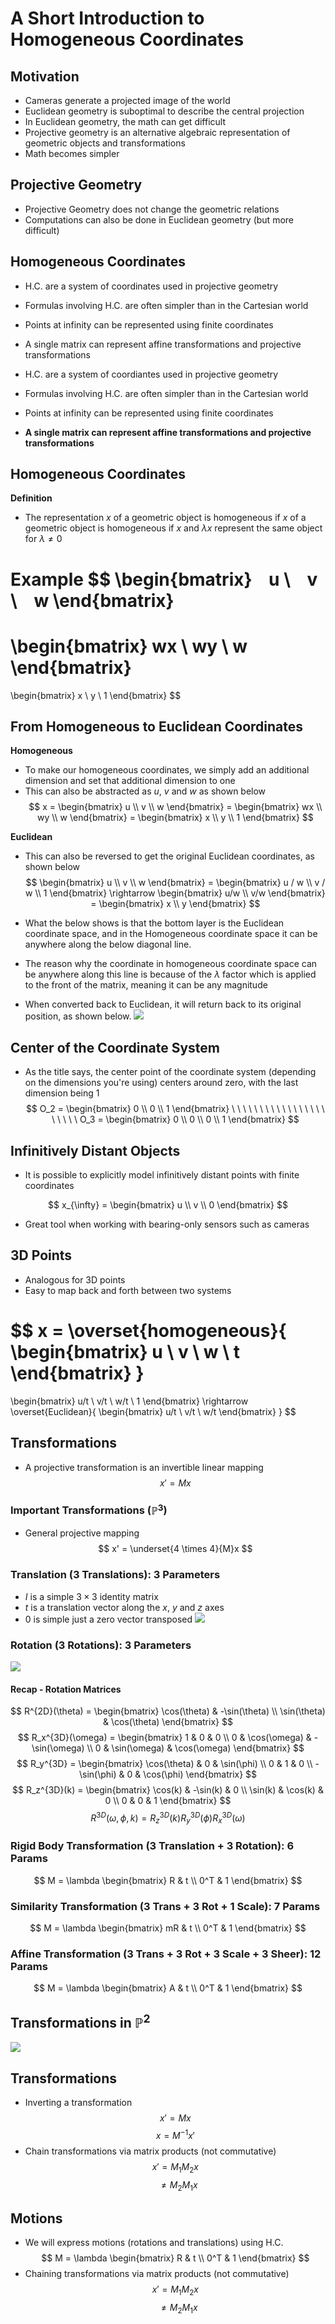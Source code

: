 # A Short Introduction to Homogeneous Coordinates
## Motivation
- Cameras generate a projected image of the world
- Euclidean geometry is suboptimal to describe the central projection
- In Euclidean geometry, the math can get difficult
- Projective geometry is an alternative algebraic representation of geometric objects and transformations
- Math becomes simpler

## Projective Geometry
- Projective Geometry does not change the geometric relations
- Computations can also be done in Euclidean geometry (but more difficult)

## Homogeneous Coordinates
- H.C. are a system of coordinates used in projective geometry
- Formulas involving H.C. are often simpler than in the Cartesian world
- Points at infinity can be represented using finite coordinates
- A single matrix can represent affine transformations and projective transformations

- H.C. are a system of coordiantes used in projective geometry
- Formulas involving H.C. are often simpler than in the Cartesian world
- Points at infinity can be represented using finite coordinates
- **A single matrix can represent affine transformations and projective transformations**

## Homogeneous Coordinates
**Definition**
- The representation $x$ of a geometric object is homogeneous if $x$ of a geometric object is homogeneous if $x$ and $\lambda x$ represent the same object for $\lambda \neq 0$ 

**Example**
$$
\begin{bmatrix}
   u \\ 
   v \\
   w
\end{bmatrix}
= 
\begin{bmatrix}
	wx \\
	wy \\
	w
\end{bmatrix}
=
\begin{bmatrix}
	x \\
	y \\ 
	1
\end{bmatrix}
$$

## From Homogeneous to Euclidean Coordinates
**Homogeneous**
- To make our homogeneous coordinates, we simply add an additional dimension and set that additional dimension to one
- This can also be abstracted as $u$, $v$ and $w$ as shown below
$$
x = 
\begin{bmatrix}
u \\
v \\
w
\end{bmatrix}
=
\begin{bmatrix}
wx \\
wy \\
w
\end{bmatrix}
=
\begin{bmatrix}
x \\
y \\
1
\end{bmatrix}
$$

**Euclidean**
- This can also be reversed to get  the original Euclidean coordinates, as shown below
$$
\begin{bmatrix}
u \\
v \\
w
\end{bmatrix}
=
\begin{bmatrix}
u / w \\
v / w \\
1
\end{bmatrix}
\rightarrow
\begin{bmatrix}
u/w \\
v/w
\end{bmatrix}
=
\begin{bmatrix}
x \\
y
\end{bmatrix}
$$

- What the below shows is that the bottom layer is the Euclidean coordinate space, and in the Homogeneous coordinate space it can be anywhere along the below diagonal line.
- The reason why the coordinate in homogeneous coordinate space can be anywhere along this line is because of the $\lambda$ factor which is applied to the front of the matrix, meaning it can be any magnitude
- When converted back to Euclidean, it will return back to its original position, as shown below.
![](from-homogeneous-to-euclidean-coordinates.png)

## Center of the Coordinate System
- As the title says, the center point of the coordinate system (depending on the dimensions you're using) centers around zero, with the last dimension being 1
$$
O_2 = 
\begin{bmatrix}
0 \\
0 \\
1
\end{bmatrix} \ \ \ \ \ \ \ \ \ \ \ \ \ \ \ \ \ \ \ \ \  \
O_3 = 
\begin{bmatrix}
0 \\
0 \\
0 \\
1
\end{bmatrix}
$$

## Infinitively Distant Objects
- It is possible to explicitly model infinitively distant points with finite coordinates

$$
x_{\infty} = 
\begin{bmatrix}
u \\
v \\
0
\end{bmatrix}
$$

- Great tool when working with bearing-only sensors such as cameras

## 3D Points
- Analogous for 3D points
- Easy to map back and forth between two systems

$$
x = \overset{homogeneous}{
\begin{bmatrix}
u \\
v \\
w \\
t
\end{bmatrix}
}
=
\begin{bmatrix}
u/t \\
v/t \\
w/t \\
1
\end{bmatrix}
\rightarrow
\overset{Euclidean}{
\begin{bmatrix}
u/t \\
v/t \\
w/t
\end{bmatrix}
}
$$

## Transformations
- A projective transformation is an invertible linear mapping
$$
x' = Mx
$$

### Important Transformations ($\mathbb{P}^3$)
- General projective mapping
$$
x' = \underset{4 \times 4}{M}x
$$
### Translation (3 Translations): 3 Parameters
- $I$ is a simple $3 \times 3$ identity matrix
- $t$ is a translation vector along the $x$, $y$ and $z$ axes
- $0$ is simple just a zero vector transposed
![](important-transformations.png)

### Rotation (3 Rotations): 3 Parameters
![](important-transformations2.png)

#### Recap - Rotation Matrices
$$
R^{2D}(\theta) =
\begin{bmatrix}
\cos(\theta) & -\sin(\theta) \\
\sin(\theta) & \cos(\theta)
\end{bmatrix}
$$
$$
R_x^{3D}(\omega) = 
\begin{bmatrix}
1 & 0 & 0 \\
0 & \cos(\omega) & -\sin(\omega) \\
0 & \sin(\omega) & \cos(\omega)
\end{bmatrix}
$$
$$
R_y^{3D} = 
\begin{bmatrix}
\cos(\theta) & 0 & \sin(\phi) \\
0 & 1 & 0 \\
-\sin(\phi) & 0 & \cos(\phi)
\end{bmatrix}
$$
$$
R_z^{3D}(k) = 
\begin{bmatrix}
\cos(k) & -\sin(k) & 0 \\
\sin(k) & \cos(k) & 0 \\
0 & 0 & 1
\end{bmatrix}
$$
$$
R^{3D}(\omega, \phi, k) = R_z^{3D}(k)R_y^{3D}(\phi)R_x^{3D}(\omega)
$$

### Rigid Body Transformation (3 Translation + 3 Rotation): 6 Params
$$
M = \lambda
\begin{bmatrix}
R & t \\
0^T & 1
\end{bmatrix}
$$
### Similarity Transformation (3 Trans + 3 Rot + 1 Scale): 7 Params
$$
M = \lambda
\begin{bmatrix}
mR & t \\
0^T & 1
\end{bmatrix}
$$
### Affine Transformation (3 Trans + 3 Rot + 3 Scale + 3 Sheer): 12 Params
$$
M = \lambda
\begin{bmatrix}
A & t \\
0^T & 1
\end{bmatrix}
$$

## Transformations in $\mathbb{P}^2$
![](transformations-in-p.png)

## Transformations
- Inverting a transformation
$$
x' = Mx
$$
$$
x = M^{-1}x'
$$
- Chain transformations via matrix products (not commutative)
$$
x' = M_1M_2x
$$
$$
\ \ \neq M_2M_1x
$$

## Motions
- We will express motions (rotations and translations) using H.C.
$$
M = \lambda
\begin{bmatrix}
R & t \\
0^T & 1
\end{bmatrix}
$$
- Chaining transformations via matrix products (not commutative)
$$
x' = M_1M_2x
$$
$$
 \ \ \neq M_2M_1x
$$